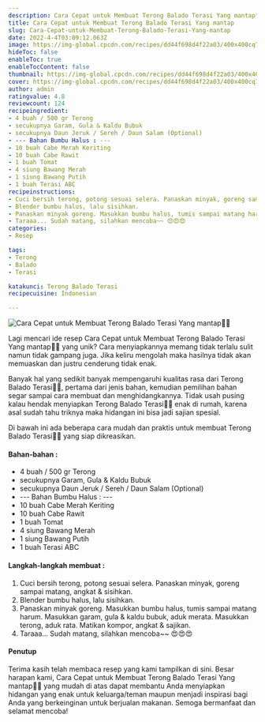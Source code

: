 ```yaml
---
description: Cara Cepat untuk Membuat Terong Balado Terasi Yang mantap"
title: Cara Cepat untuk Membuat Terong Balado Terasi Yang mantap
slug: Cara-Cepat-untuk-Membuat-Terong-Balado-Terasi-Yang-mantap
date: 2022-4-4T03:09:12.063Z
image: https://img-global.cpcdn.com/recipes/dd44f698d4f22a03/400x400cq70/photo.jpg
hideToc: false
enableToc: true
enableTocContent: false
thumbnail: https://img-global.cpcdn.com/recipes/dd44f698d4f22a03/400x400cq70/photo.jpg
cover: https://img-global.cpcdn.com/recipes/dd44f698d4f22a03/400x400cq70/photo.jpg
author: admin
ratingvalue: 4.8
reviewcount: 124
recipeingredient:
- 4 buah / 500 gr Terong
- secukupnya Garam, Gula & Kaldu Bubuk
- secukupnya Daun Jeruk / Sereh / Daun Salam (Optional)
- --- Bahan Bumbu Halus : ---
- 10 buah Cabe Merah Keriting
- 10 buah Cabe Rawit
- 1 buah Tomat
- 4 siung Bawang Merah
- 1 siung Bawang Putih
- 1 buah Terasi ABC
recipeinstructions:
- Cuci bersih terong, potong sesuai selera. Panaskan minyak, goreng sampai matang, angkat & sisihkan.
- Blender bumbu halus, lalu sisihkan.
- Panaskan minyak goreng. Masukkan bumbu halus, tumis sampai matang harum. Masukkan garam, gula & kaldu bubuk, aduk merata. Masukkan terong, aduk rata. Matikan kompor, angkat & sajikan.
- Taraaa... Sudah matang, silahkan mencoba~~ 😍😍😍
categories:
- Resep

tags:
- Terong
- Balado
- Terasi

katakunci: Terong Balado Terasi
recipecuisine: Indonesian

---
```


![Cara Cepat untuk Membuat Terong Balado Terasi Yang mantap👩‍🍳](https://img-global.cpcdn.com/recipes/dd44f698d4f22a03/400x400cq70/photo.jpg)

Lagi mencari ide resep Cara Cepat untuk Membuat Terong Balado Terasi Yang mantap👩‍🍳 yang unik? Cara menyiapkannya memang tidak terlalu sulit namun tidak gampang juga. Jika keliru mengolah maka hasilnya tidak akan memuaskan dan justru cenderung tidak enak.

Banyak hal yang sedikit banyak mempengaruhi kualitas rasa dari Terong Balado Terasi👩‍🍳, pertama dari jenis bahan, kemudian pemilihan bahan segar sampai cara membuat dan menghidangkannya. Tidak usah pusing kalau hendak menyiapkan Terong Balado Terasi👩‍🍳 enak di rumah, karena asal sudah tahu triknya maka hidangan ini bisa jadi sajian spesial.

Di bawah ini ada beberapa cara mudah dan praktis untuk membuat Terong Balado Terasi👩‍🍳 yang siap dikreasikan.

<!--inarticleads1-->

#### Bahan-bahan :

- 4 buah / 500 gr Terong
- secukupnya Garam, Gula & Kaldu Bubuk
- secukupnya Daun Jeruk / Sereh / Daun Salam (Optional)
- --- Bahan Bumbu Halus : ---
- 10 buah Cabe Merah Keriting
- 10 buah Cabe Rawit
- 1 buah Tomat
- 4 siung Bawang Merah
- 1 siung Bawang Putih
- 1 buah Terasi ABC

<!--inarticleads2-->

#### Langkah-langkah membuat :

1. Cuci bersih terong, potong sesuai selera. Panaskan minyak, goreng sampai matang, angkat & sisihkan.
1. Blender bumbu halus, lalu sisihkan.
1. Panaskan minyak goreng. Masukkan bumbu halus, tumis sampai matang harum. Masukkan garam, gula & kaldu bubuk, aduk merata. Masukkan terong, aduk rata. Matikan kompor, angkat & sajikan.
1. Taraaa... Sudah matang, silahkan mencoba~~ 😍😍😍

#### Penutup

Terima kasih telah membaca resep yang kami tampilkan di sini. Besar harapan kami, Cara Cepat untuk Membuat Terong Balado Terasi Yang mantap👩‍🍳 yang mudah di atas dapat membantu Anda menyiapkan hidangan yang enak untuk keluarga/teman maupun menjadi inspirasi bagi Anda yang berkeinginan untuk berjualan makanan. Semoga bermanfaat dan selamat mencoba!